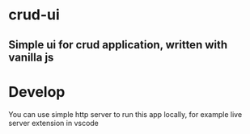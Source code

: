 # crud-ui

## Simple ui for crud application, written with vanilla js

# Develop

You can use simple http server to run this app locally, for example live server extension in vscode